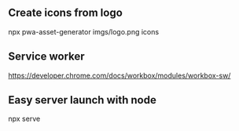 ## Create icons from logo
npx pwa-asset-generator imgs/logo.png icons

## Service worker
https://developer.chrome.com/docs/workbox/modules/workbox-sw/

## Easy server launch with node
npx serve

